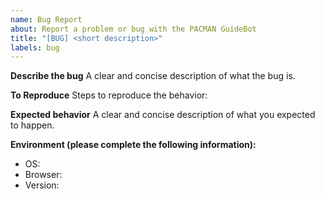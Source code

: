 ```yaml
---
name: Bug Report
about: Report a problem or bug with the PACMAN GuideBot
title: "[BUG] <short description>"
labels: bug
---
```


**Describe the bug**
A clear and concise description of what the bug is.

**To Reproduce**
Steps to reproduce the behavior:

**Expected behavior**
A clear and concise description of what you expected to happen.

**Environment (please complete the following information):**
 - OS:
 - Browser:
 - Version:
